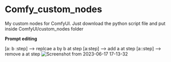 # Comfy_custom_nodes
My custom nodes for ComfyUI. Just download the python script file and put inside ComfyUI/custom_nodes folder

<b>Prompt editing</b>

[a: b :step] --> replcae a by b at step
[a:step] --> add a at step
[a::step] --> remove a at step
![Screenshot from 2023-06-17 17-13-32](https://github.com/taabata/Comfy_custom_nodes/assets/57796911/ae084c91-91e0-4c68-9b10-5e427228f775)
